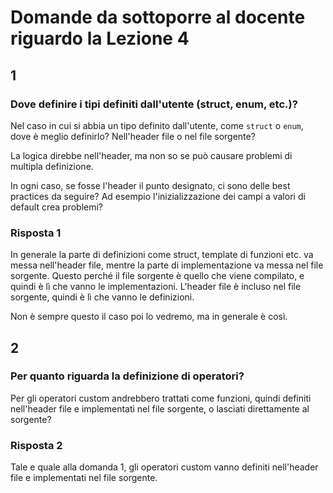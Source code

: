# Domande da sottoporre al docente riguardo la Lezione 4

## 1

### Dove definire i tipi definiti dall'utente (struct, enum, etc.)?

Nel caso in cui si abbia un tipo definito dall'utente, come `struct` o `enum`, dove è meglio definirlo? Nell'header file o nel file sorgente?

La logica direbbe nell'header, ma non so se può causare problemi di multipla definizione.

In ogni caso, se fosse l'header il punto designato, ci sono delle best practices da seguire? Ad esempio l'inizializzazione dei campi a valori di default crea problemi?

### Risposta 1

In generale la parte di definizioni come struct, template di funzioni etc. va messa nell'header file, mentre la parte di implementazione va messa nel file sorgente. Questo perché il file sorgente è quello che viene compilato, e quindi è lì che vanno le implementazioni. L'header file è incluso nel file sorgente, quindi è lì che vanno le definizioni.

Non è sempre questo il caso poi lo vedremo, ma in generale è così.

## 2

### Per quanto riguarda la definizione di operatori?

Per gli operatori custom andrebbero trattati come funzioni, quindi definiti nell'header file e implementati nel file sorgente, o lasciati direttamente al sorgente?

### Risposta 2

Tale e quale alla domanda 1, gli operatori custom vanno definiti nell'header file e implementati nel file sorgente.
